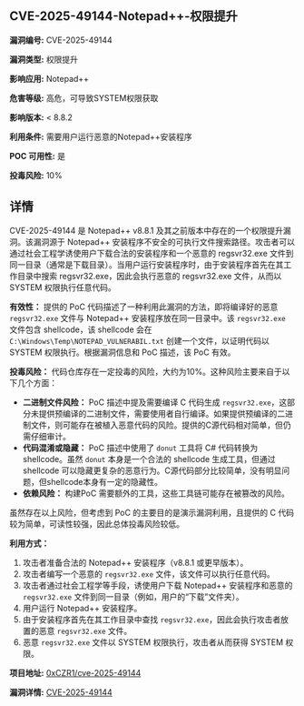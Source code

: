 ## CVE-2025-49144-Notepad++-权限提升

**漏洞编号:** CVE-2025-49144

**漏洞类型:** 权限提升

**影响应用:** Notepad++

**危害等级:** 高危，可导致SYSTEM权限获取

**影响版本:** < 8.8.2

**利用条件:** 需要用户运行恶意的Notepad++安装程序

**POC 可用性:** 是

**投毒风险:** 10%

## 详情

CVE-2025-49144 是 Notepad++ v8.8.1 及其之前版本中存在的一个权限提升漏洞。该漏洞源于 Notepad++ 安装程序不安全的可执行文件搜索路径。攻击者可以通过社会工程学诱使用户下载合法的安装程序和一个恶意的 regsvr32.exe 文件到同一目录（通常是下载目录）。当用户运行安装程序时，由于安装程序首先在其工作目录中搜索 regsvr32.exe，因此会执行恶意的 regsvr32.exe 文件，从而以 SYSTEM 权限执行任意代码。

**有效性：**
提供的 PoC 代码描述了一种利用此漏洞的方法，即将编译好的恶意 `regsvr32.exe` 文件与 Notepad++ 安装程序放在同一目录中。该 `regsvr32.exe` 文件包含 shellcode，该 shellcode 会在 `C:\Windows\Temp\NOTEPAD_VULNERABIL.txt` 创建一个文件，以证明代码以 SYSTEM 权限执行。根据漏洞信息和 PoC 描述，该 PoC 有效。

**投毒风险：**
代码仓库存在一定投毒的风险，大约为10%。这种风险主要来自于以下几个方面：

*   **二进制文件风险：** PoC 描述中提及需要编译 C 代码生成 `regsvr32.exe`，这部分未提供预编译的二进制文件，需要使用者自行编译。如果提供预编译的二进制文件，则可能存在被植入恶意代码的风险。提供的C源代码相对简单，但仍需仔细审计。
*   **代码混淆或隐藏：** PoC 描述中使用了 `donut` 工具将 C# 代码转换为 shellcode。虽然 `donut` 本身是一个合法的 shellcode 生成工具，但通过 shellcode 可以隐藏更复杂的恶意行为。C源代码部分比较简单，没有明显问题，但shellcode本身有一定的隐藏性。
*   **依赖风险：** 构建PoC 需要额外的工具，这些工具链可能存在被篡改的风险。

虽然存在以上风险，但考虑到 PoC 的主要目的是演示漏洞利用，且提供的 C 代码较为简单，可读性较强，因此总体投毒风险较低。

**利用方式：**
1.  攻击者准备合法的 Notepad++ 安装程序（v8.8.1 或更早版本）。
2.  攻击者编写一个恶意的 `regsvr32.exe` 文件，该文件可以执行任意代码。
3.  攻击者通过社会工程学等手段，诱使用户下载 Notepad++ 安装程序和恶意的 `regsvr32.exe` 文件到同一目录（例如，用户的“下载”文件夹）。
4.  用户运行 Notepad++ 安装程序。
5.  由于安装程序首先在其工作目录中查找 `regsvr32.exe`，因此会执行攻击者放置的恶意 `regsvr32.exe` 文件。
6.  恶意 `regsvr32.exe` 文件以 SYSTEM 权限执行，攻击者从而获得 SYSTEM 权限。

**项目地址:** [0xCZR1/cve-2025-49144](https://github.com/0xCZR1/cve-2025-49144)

**漏洞详情:** [CVE-2025-49144](https://nvd.nist.gov/vuln/detail/CVE-2025-49144)